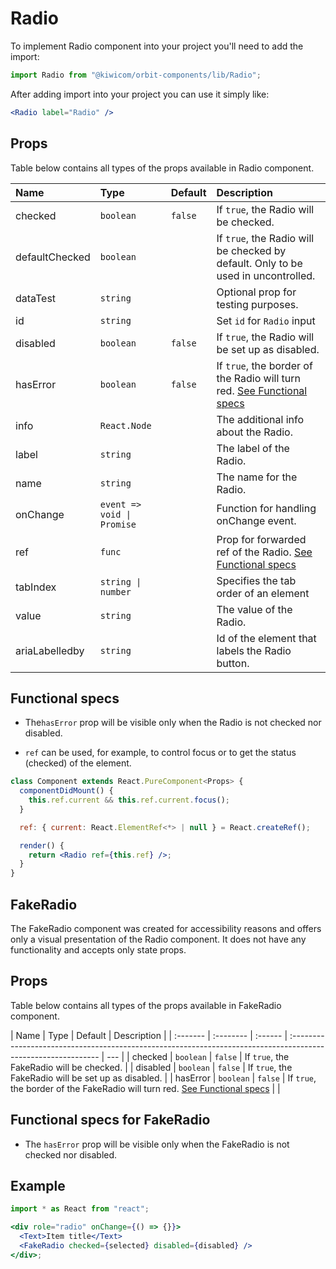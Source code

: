# Radio

To implement Radio component into your project you'll need to add the import:

```jsx
import Radio from "@kiwicom/orbit-components/lib/Radio";
```

After adding import into your project you can use it simply like:

```jsx
<Radio label="Radio" />
```

## Props

Table below contains all types of the props available in Radio component.

| Name           | Type                       | Default | Description                                                                                 |
| :------------- | :------------------------- | :------ | :------------------------------------------------------------------------------------------ |
| checked        | `boolean`                  | `false` | If `true`, the Radio will be checked.                                                       |
| defaultChecked | `boolean`                  |         | If `true`, the Radio will be checked by default. Only to be used in uncontrolled.           |
| dataTest       | `string`                   |         | Optional prop for testing purposes.                                                         |
| id             | `string`                   |         | Set `id` for `Radio` input                                                                  |
| disabled       | `boolean`                  | `false` | If `true`, the Radio will be set up as disabled.                                            |
| hasError       | `boolean`                  | `false` | If `true`, the border of the Radio will turn red. [See Functional specs](#functional-specs) |
| info           | `React.Node`               |         | The additional info about the Radio.                                                        |
| label          | `string`                   |         | The label of the Radio.                                                                     |
| name           | `string`                   |         | The name for the Radio.                                                                     |
| onChange       | `event => void \| Promise` |         | Function for handling onChange event.                                                       |
| ref            | `func`                     |         | Prop for forwarded ref of the Radio. [See Functional specs](#functional-specs)              |
| tabIndex       | `string \| number`         |         | Specifies the tab order of an element                                                       |
| value          | `string`                   |         | The value of the Radio.                                                                     |
| ariaLabelledby | `string`                   |         | Id of the element that labels the Radio button.                                             |

## Functional specs

- The`hasError` prop will be visible only when the Radio is not checked nor disabled.

- `ref` can be used, for example, to control focus or to get the status (checked) of the element.

```jsx
class Component extends React.PureComponent<Props> {
  componentDidMount() {
    this.ref.current && this.ref.current.focus();
  }

  ref: { current: React.ElementRef<*> | null } = React.createRef();

  render() {
    return <Radio ref={this.ref} />;
  }
}
```

## FakeRadio

The FakeRadio component was created for accessibility reasons and offers only a visual presentation of the Radio component. It does not have any functionality and accepts only state props.

## Props

Table below contains all types of the props available in FakeRadio component.

| Name     | Type      | Default | Description                                                                                                   |
| :------- | :-------- | :------ | :------------------------------------------------------------------------------------------------------------ | --- |
| checked  | `boolean` | `false` | If `true`, the FakeRadio will be checked.                                                                     |
| disabled | `boolean` | `false` | If `true`, the FakeRadio will be set up as disabled.                                                          |
| hasError | `boolean` | `false` | If `true`, the border of the FakeRadio will turn red. [See Functional specs](#functional-specs-for-fakeradio) |     |

## Functional specs for FakeRadio

- The `hasError` prop will be visible only when the FakeRadio is not checked nor disabled.

## Example

```jsx
import * as React from "react";

<div role="radio" onChange={() => {}}>
  <Text>Item title</Text>
  <FakeRadio checked={selected} disabled={disabled} />
</div>;
```
